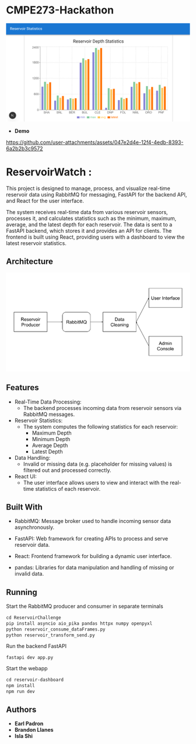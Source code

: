 # CMPE273-Hackathon
![Reservoir DashBoard](https://github.com/16bitsPixel/CMPE273-Hackathon/blob/main/Reservoir_Challenge/resources/Reservoir_Statistics.png)

* **Demo**
  
https://github.com/user-attachments/assets/047e2d4e-12f4-4edb-8393-6a2b2b3c9572

# ReservoirWatch : 



This project is designed to manage, process, and visualize real-time reservoir data using RabbitMQ for messaging, FastAPI for the backend API, and React for the user interface.

The system receives real-time data from various reservoir sensors, processes it, and calculates statistics such as the minimum, maximum, average, and the latest depth for each reservoir. The data is sent to a FastAPI backend, which stores it and provides an API for clients. The frontend is built using React, providing users with a dashboard to view the latest reservoir statistics.

## Architecture

![Reservoir Architecture](https://github.com/16bitsPixel/CMPE273-Hackathon/blob/main/Reservoir_Challenge/resources/Reservoir%20Architecture.png)

## Features

- Real-Time Data Processing:
   - The backend processes incoming data from reservoir sensors via RabbitMQ messages.
- Reservoir Statistics:
    - The system computes the following statistics for each reservoir:
      - Maximum Depth
      - Minimum Depth
      - Average Depth
      - Latest Depth
- Data Handling:
   - Invalid or missing data (e.g. placeholder for missing values) is filtered out and processed correctly.
- React UI:
  - The user interface allows users to view and interact with the real-time statistics of each reservoir.

## Built With

* RabbitMQ: Message broker used to handle incoming sensor data asynchronously.

* FastAPI: Web framework for creating APIs to process and serve reservoir data.

* React: Frontend framework for building a dynamic user interface.

* pandas: Libraries for data manipulation and handling of missing or invalid data.

##  Running
Start the RabbitMQ producer and consumer in separate terminals
```
cd ReservoirChallenge
pip install asyncio aio_pika pandas httpx numpy openpyxl
python reservoir_consume_dataFrames.py
python reservoir_transform_send.py
```
Run the backend FastAPI
```
fastapi dev app.py
```
Start the webapp
```
cd reservoir-dashboard
npm install
npm run dev
```
## Authors

* **Earl Padron**
* **Brandon Llanes**
* **Isla Shi**


